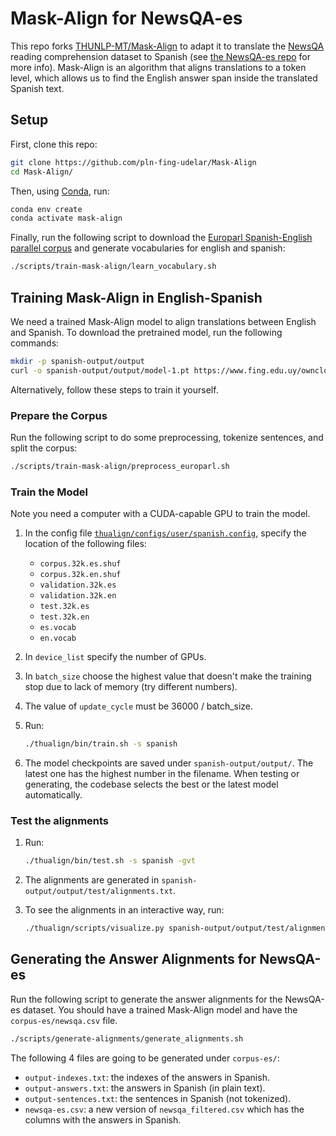 # Mask-Align for NewsQA-es

This repo forks [THUNLP-MT/Mask-Align](https://github.com/THUNLP-MT/Mask-Align) to adapt it to translate
the [NewsQA](https://www.microsoft.com/en-us/research/project/newsqa-dataset/) reading comprehension dataset to Spanish
(see [the NewsQA-es repo](https://github.com/pln-fing-udelar/newsqa-es) for more info). Mask-Align is an algorithm 
that aligns translations to a token level, which allows us to find the English answer span
inside the translated Spanish text.

## Setup

First, clone this repo:

```bash
git clone https://github.com/pln-fing-udelar/Mask-Align
cd Mask-Align/
```

Then, using [Conda](https://docs.conda.io/en/latest/index.html), run:

```bash
conda env create
conda activate mask-align
```

Finally, run the following script to download the [Europarl Spanish-English parallel corpus](https://www.statmt.org/europarl/v7/es-en.tgz) and generate vocabularies for english and spanish:

```bash
./scripts/train-mask-align/learn_vocabulary.sh
```

## Training Mask-Align in English-Spanish

We need a trained Mask-Align model to align translations between English and Spanish. To download the pretrained model, run the following commands:

```bash
mkdir -p spanish-output/output
curl -o spanish-output/output/model-1.pt https://www.fing.edu.uy/owncloud/index.php/s/siRkUqxnwmdtfaJ/download
```

Alternatively, follow these steps to train it yourself.

### Prepare the Corpus

Run the following script to do some preprocessing, tokenize sentences, and split the corpus:

```bash
./scripts/train-mask-align/preprocess_europarl.sh
```

### Train the Model

Note you need a computer with a CUDA-capable GPU to train the model.

1. In the config file [`thualign/configs/user/spanish.config`](thualign/configs/user/spanish.config), specify the
   location of the following files:

   * `corpus.32k.es.shuf`
   * `corpus.32k.en.shuf`
   * `validation.32k.es`
   * `validation.32k.en`
   * `test.32k.es`
   * `test.32k.en`
   * `es.vocab`
   * `en.vocab`

2. In `device_list` specify the number of GPUs.
3. In `batch_size` choose the highest value that doesn't make the training stop due to lack of memory (try different
   numbers).
4. The value of `update_cycle` must be 36000 / batch_size.
5. Run:

   ```bash
   ./thualign/bin/train.sh -s spanish
   ```

6. The model checkpoints are saved under `spanish-output/output/`. The latest one has the highest number in the 
   filename. When testing or generating, the codebase selects the best or the latest model automatically.

### Test the alignments

1. Run:

   ```bash
   ./thualign/bin/test.sh -s spanish -gvt
   ``` 

2. The alignments are generated in `spanish-output/output/test/alignments.txt`.
3. To see the alignments in an interactive way, run:

   ```bash
   ./thualign/scripts/visualize.py spanish-output/output/test/alignment_vizdata.pt
   ```

## Generating the Answer Alignments for NewsQA-es

Run the following script to generate the answer alignments for the NewsQA-es dataset. You should have a trained
Mask-Align model and have the `corpus-es/newsqa.csv` file.

```bash
./scripts/generate-alignments/generate_alignments.sh
```

The following 4 files are going to be generated under `corpus-es/`:  

* `output-indexes.txt`: the indexes of the answers in Spanish.  
* `output-answers.txt`: the answers in Spanish (in plain text).  
* `output-sentences.txt`: the sentences in Spanish (not tokenized).
* `newsqa-es.csv`: a new version of `newsqa_filtered.csv` which has the columns with the answers in Spanish.
